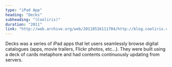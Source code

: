 ```yaml
---
type: "iPad App"
heading: "Decks"
subheading: "(Cooliris)"
duration: "2011"
link: "http://web.archive.org/web/20110516111704/http://blog.cooliris.com/2011/05/11/new-decks-ipad/"
---
```


Decks was a series of iPad apps that let users seamlessly browse digital catalogues (apps, movie trailers, Flickr photos, etc&hellip;). They were built using a deck of cards metaphore and had contents continuously updating from servers.
